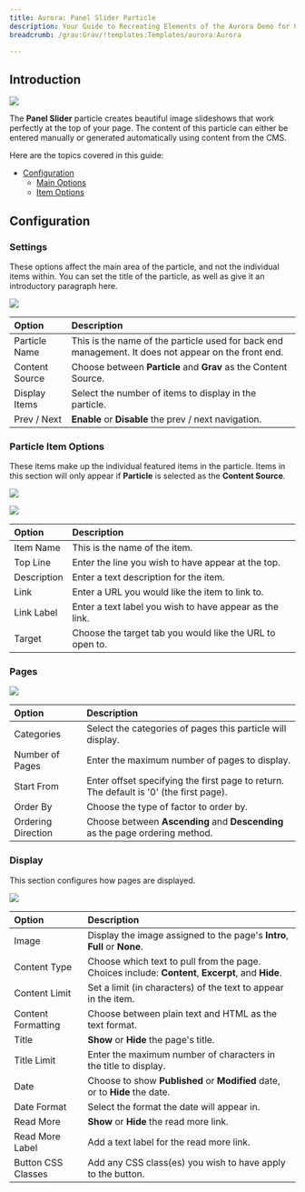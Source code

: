 ```yaml
---
title: Aurora: Panel Slider Particle
description: Your Guide to Recreating Elements of the Aurora Demo for Grav
breadcrumb: /grav:Grav/!templates:Templates/aurora:Aurora

---
```


## Introduction

![](assets/particle_panel1.jpeg)

The **Panel Slider** particle creates beautiful image slideshows that work perfectly at the top of your page. The content of this particle can either be entered manually or generated automatically using content from the CMS.

Here are the topics covered in this guide:

* [Configuration](#configuration)
    - [Main Options](#main-options)
    - [Item Options](#item-options)

## Configuration

### Settings 

These options affect the main area of the particle, and not the individual items within. You can set the title of the particle, as well as give it an introductory paragraph here.

![](assets/particle_panel2.jpeg)

| Option         | Description                                                                                         |
| :-----         | :-----                                                                                              |
| Particle Name  | This is the name of the particle used for back end management. It does not appear on the front end. |
| Content Source | Choose between **Particle** and **Grav** as the Content Source.                                   |
| Display Items  | Select the number of items to display in the particle.                                              |
| Prev / Next    | **Enable** or **Disable** the prev / next navigation.                                               |

### Particle Item Options

These items make up the individual featured items in the particle. Items in this section will only appear if **Particle** is selected as the **Content Source**.

![](assets/particle_panel3.jpeg)

![](assets/particle_panel4.jpeg)

| Option      | Description                                              |
| :-----      | :-----                                                   |
| Item Name   | This is the name of the item.                            |
| Top Line    | Enter the line you wish to have appear at the top.       |
| Description | Enter a text description for the item.                   |
| Link        | Enter a URL you would like the item to link to.          |
| Link Label  | Enter a text label you wish to have appear as the link.  |
| Target      | Choose the target tab you would like the URL to open to. |

### Pages

![](assets/particle_panel5.jpeg)

| Option             | Description                                                                            |
| :-----             | :-----                                                                                 |
| Categories         | Select the categories of pages this particle will display.                             |
| Number of Pages    | Enter the maximum number of pages to display.                                          |
| Start From         | Enter offset specifying the first page to return. The default is '0' (the first page). |
| Order By           | Choose the type of factor to order by.                                                 |
| Ordering Direction | Choose between **Ascending** and **Descending** as the page ordering method.           |

### Display

This section configures how pages are displayed.

![](assets/particle_panel6.jpeg)

| Option             | Description                                                                                       |
| :-----             | :-----                                                                                            |
| Image              | Display the image assigned to the page's **Intro**, **Full** or **None**.                         |
| Content Type       | Choose which text to pull from the page. Choices include: **Content**, **Excerpt**, and **Hide**. |
| Content Limit      | Set a limit (in characters) of the text to appear in the item.                                    |
| Content Formatting | Choose between plain text and HTML as the text format.                                            |
| Title              | **Show** or **Hide** the page's title.                                                            |
| Title Limit        | Enter the maximum number of characters in the title to display.                                   |
| Date               | Choose to show **Published** or **Modified** date, or to **Hide** the date.                       |
| Date Format        | Select the format the date will appear in.                                                        |
| Read More          | **Show** or **Hide** the read more link.                                                          |
| Read More Label    | Add a text label for the read more link.                                                          |
| Button CSS Classes | Add any CSS class(es) you wish to have apply to the button.                                       |